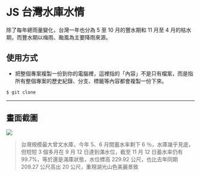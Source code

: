 # JS 台灣水庫水情

除了每年總雨量變化，台灣一年也分為 5 至 10 月的豐水期和 11 月至 4 月的枯水期，而豐水期以梅雨、颱風為主要降雨來源。

## 使用方式
- 把整個專案複製一份到你的電腦裡，這裡指的「內容」不是只有檔案，而是指所有整個專案的歷史紀錄、分支、標籤等內容都會複製一份下來。
```sh
$ git clone
```

----

## 畫面截圖
![](https://i.imgur.com/oknSGON.png)
> 台灣規模最大曾文水庫，今年 5、6 月間蓄水率剩下 6 ％，水庫幾乎見底，但短短 3 個多月在 9 月 12 日達到滿水位，截至 11 月 12 日蓄水率仍有 99.7%，等於還是滿庫狀態，水位標高 229.92 公尺，也比去年同期 209.27 公尺高出 20 公尺，重現湖光山色美麗景致
